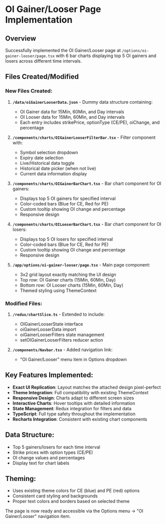 # OI Gainer/Looser Page Implementation

## Overview
Successfully implemented the OI Gainer/Looser page at `/options/oi-gainer-looser/page.tsx` with 6 bar charts displaying top 5 OI gainers and losers across different time intervals.

## Files Created/Modified

### New Files Created:
1. **`/data/oiGainerLooserData.json`** - Dummy data structure containing:
   - OI Gainer data for 15Min, 60Min, and Day intervals
   - OI Looser data for 15Min, 60Min, and Day intervals
   - Each entry includes strikePrice, optionType (CE/PE), oiChange, and percentage

2. **`/components/charts/OIGainerLooserFilterBar.tsx`** - Filter component with:
   - Symbol selection dropdown
   - Expiry date selection
   - Live/Historical data toggle
   - Historical date picker (when not live)
   - Current data information display

3. **`/components/charts/OIGainerBarChart.tsx`** - Bar chart component for OI gainers:
   - Displays top 5 OI gainers for specified interval
   - Color-coded bars (Blue for CE, Red for PE)
   - Custom tooltip showing OI change and percentage
   - Responsive design

4. **`/components/charts/OILooserBarChart.tsx`** - Bar chart component for OI losers:
   - Displays top 5 OI losers for specified interval
   - Color-coded bars (Blue for CE, Red for PE)
   - Custom tooltip showing OI change and percentage
   - Responsive design

5. **`/app/options/oi-gainer-looser/page.tsx`** - Main page component:
   - 3x2 grid layout exactly matching the UI design
   - Top row: OI Gainer charts (15Min, 60Min, Day)
   - Bottom row: OI Looser charts (15Min, 60Min, Day)
   - Themed styling using ThemeContext

### Modified Files:
1. **`/redux/chartSlice.ts`** - Extended to include:
   - OIGainerLooserState interface
   - oiGainerLooserData import
   - oiGainerLooserFilters state management
   - setOIGainerLooserFilters reducer action

2. **`/components/Navbar.tsx`** - Added navigation link:
   - "OI Gainer/Looser" menu item in Options dropdown

## Key Features Implemented:
- **Exact UI Replication**: Layout matches the attached design pixel-perfect
- **Theme Integration**: Full compatibility with existing ThemeContext
- **Responsive Design**: Charts adapt to different screen sizes
- **Interactive Charts**: Hover tooltips with detailed information
- **State Management**: Redux integration for filters and data
- **TypeScript**: Full type safety throughout the implementation
- **Recharts Integration**: Consistent with existing chart components

## Data Structure:
- Top 5 gainers/losers for each time interval
- Strike prices with option types (CE/PE)
- OI change values and percentages
- Display text for chart labels

## Theming:
- Uses existing theme colors for CE (blue) and PE (red) options
- Consistent card styling and backgrounds
- Proper text colors and borders based on selected theme

The page is now ready and accessible via the Options menu → "OI Gainer/Looser" navigation item.
